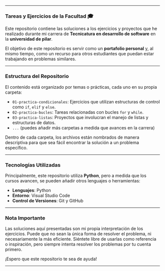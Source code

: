 
---

### Tareas y Ejercicios de la Facultad 🎓

Este repositorio contiene las soluciones a los ejercicios y proyectos que he realizado durante mi carrera de **Tecnicatura en desarrollo de software** en la **universidad de pilar**.

El objetivo de este repositorio es servir como un **portafolio personal** y, al mismo tiempo, como un recurso para otros estudiantes que puedan estar trabajando en problemas similares.

---

### Estructura del Repositorio

El contenido está organizado por temas o prácticas, cada uno en su propia carpeta:

-   `01-practica-condicionales`: Ejercicios que utilizan estructuras de control como `if`, `elif` y `else`.
-   `02-practica-bucles`: Tareas relacionadas con bucles `for` y `while`.
-   `03-practica-listas`: Proyectos que involucran el manejo de listas y estructuras de datos.
-   `...` (puedes añadir más carpetas a medida que avances en la carrera)

Dentro de cada carpeta, los archivos están nombrados de manera descriptiva para que sea fácil encontrar la solución a un problema específico.

---

### Tecnologías Utilizadas

Principalmente, este repositorio utiliza **Python**, pero a medida que los cursos avancen, se pueden añadir otros lenguajes o herramientas:

-   **Lenguajes**: Python
-   **Entorno**: Visual Studio Code
-   **Control de Versiones**: Git y GitHub

---

### Nota Importante

Las soluciones aquí presentadas son mi propia interpretación de los ejercicios. Puede que no sean la única forma de resolver el problema, ni necesariamente la más eficiente. Siéntete libre de usarlas como referencia o inspiración, pero siempre intenta resolver los problemas por tu cuenta primero.

¡Espero que este repositorio te sea de ayuda!

---
